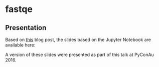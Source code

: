 # fastqe



## Presentation

Based on [this](http://blog.kdheepak.com/jupyter-notebook-revealjs-and-github-pages.html) blog post, the slides based on the Jupyter Notebook are available here:

A version of these slides were presented as part of this talk at PyConAu 2016.

